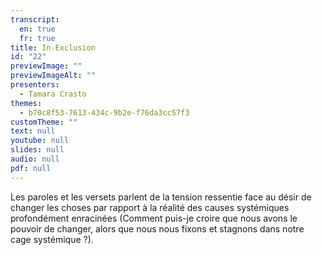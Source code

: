 ```yaml
---
transcript:
  en: true
  fr: true
title: In-Exclusion
id: "22"
previewImage: ""
previewImageAlt: ""
presenters:
  - Tamara Crasto
themes:
  - b70c8f53-7613-434c-9b2e-f76da3cc57f3
customTheme: ""
text: null
youtube: null
slides: null
audio: null
pdf: null
---
```

Les paroles et les versets parlent de la tension ressentie face au désir de changer les choses par rapport à la réalité des causes systémiques profondément enracinées (Comment puis-je croire que nous avons le pouvoir de changer, alors que nous nous fixons et stagnons dans notre cage systémique ?).
